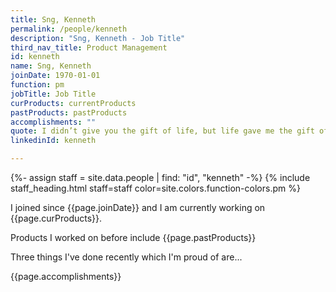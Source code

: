 ```yaml
---
title: Sng, Kenneth
permalink: /people/kenneth
description: "Sng, Kenneth - Job Title"
third_nav_title: Product Management
id: kenneth
name: Sng, Kenneth
joinDate: 1970-01-01
function: pm
jobTitle: Job Title
curProducts: currentProducts
pastProducts: pastProducts
accomplishments: ""
quote: I didn’t give you the gift of life, but life gave me the gift of you.
linkedinId: kenneth

---
```


{%- assign staff = site.data.people | find: "id", "kenneth" -%}
{% include staff_heading.html staff=staff color=site.colors.function-colors.pm %}

<p>I joined since {{page.joinDate}} and I am currently working on {{page.curProducts}}.</p>

<p>Products I worked on before include {{page.pastProducts}}</p>

<p>Three things I've done recently which I'm proud of are...</p>
{{page.accomplishments}}
